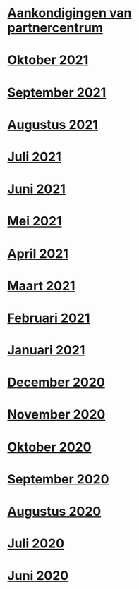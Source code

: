# [Aankondigingen van partnercentrum](index.md)
# [Oktober 2021](2021-october.md)
# [September 2021](2021-september.md)
# [Augustus 2021](2021-august.md)
# [Juli 2021](2021-july.md)
# [Juni 2021](2021-june.md)
# [Mei 2021](2021-may.md)
# [April 2021](2021-april.md)
# [Maart 2021](2021-march.md)
# [Februari 2021](2021-february.md)
# [Januari 2021](2021-january.md)
# [December 2020](2020-december.md)
# [November 2020](2020-november.md)
# [Oktober 2020](2020-october.md)
# [September 2020](2020-september.md)
# [Augustus 2020](2020-august.md)
# [Juli 2020](2020-july.md)
# [Juni 2020](2020-june.md)
